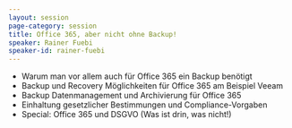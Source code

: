 ```yaml
---
layout: session
page-category: session
title: Office 365, aber nicht ohne Backup!
speaker: Rainer Fuebi
speaker-id: rainer-fuebi
---
```


- Warum man vor allem auch für Office 365 ein Backup benötigt
- Backup und Recovery Möglichkeiten für Office 365 am Beispiel Veeam
- Backup Datenmanagement und Archivierung für Office 365
- Einhaltung gesetzlicher Bestimmungen und Compliance-Vorgaben
- Special: Office 365 und DSGVO (Was ist drin, was nicht!)